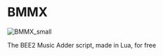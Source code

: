 # BMMX
![BMMX_small](https://user-images.githubusercontent.com/75689188/224485231-8f34d68d-d87d-4b99-b62d-d645e075ef54.png)

The BEE2 Music Adder script, made in Lua, for free
